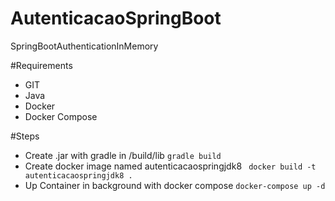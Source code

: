 # AutenticacaoSpringBoot
SpringBootAuthenticationInMemory

#Requirements
- GIT
- Java
- Docker
- Docker Compose

#Steps
- Create .jar with gradle in /build/lib
`gradle build` 
- Create docker image named autenticacaospringjdk8
` docker build -t autenticacaospringjdk8 .`
- Up Container in background with docker compose
`docker-compose up -d`
 